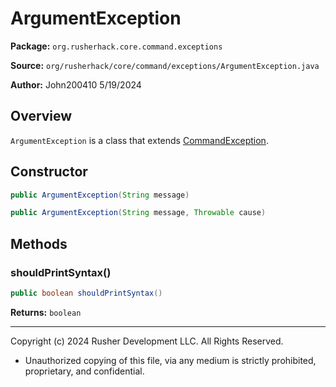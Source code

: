 # ArgumentException

**Package:** `org.rusherhack.core.command.exceptions`

**Source:** `org/rusherhack/core/command/exceptions/ArgumentException.java`

**Author:** John200410 5/19/2024



## Overview

`ArgumentException` is a class that extends [CommandException](CommandException.md).

## Constructor

```java
public ArgumentException(String message)
```

```java
public ArgumentException(String message, Throwable cause)
```

## Methods

### shouldPrintSyntax()

```java
public boolean shouldPrintSyntax()
```

**Returns:** `boolean`

---

Copyright (c) 2024 Rusher Development LLC. All Rights Reserved.
* Unauthorized copying of this file, via any medium is strictly prohibited, proprietary, and confidential.
